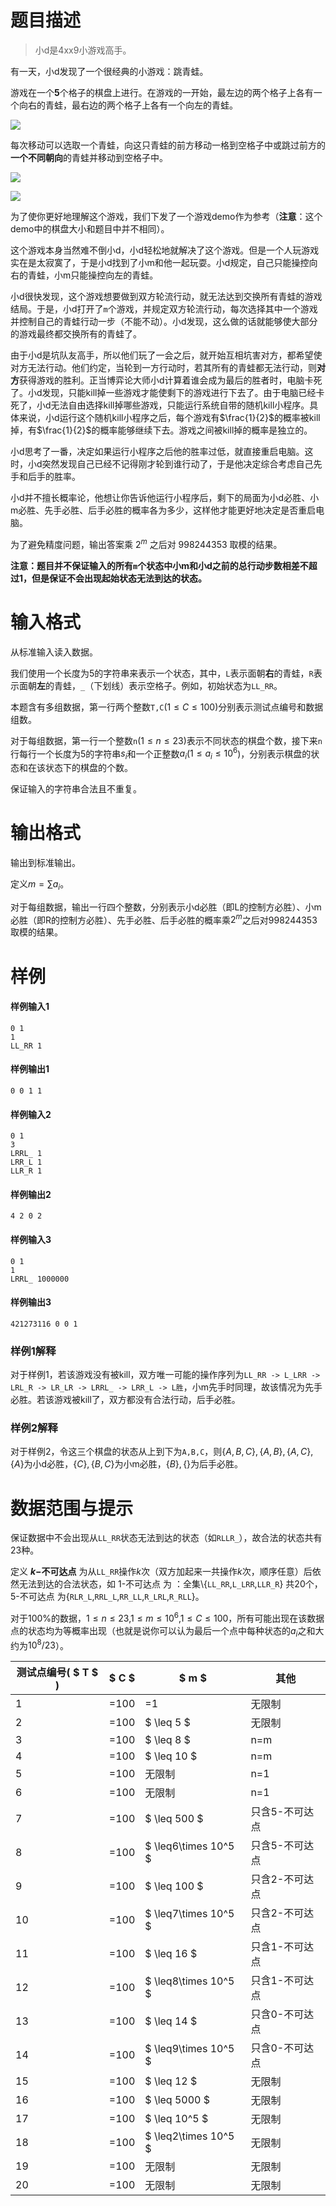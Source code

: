 
# 题目描述

> 小d是4xx9小游戏高手。

有一天，小d发现了一个很经典的小游戏：跳青蛙。

游戏在一个**5**个格子的棋盘上进行。在游戏的一开始，最左边的两个格子上各有一个向右的青蛙，最右边的两个格子上各有一个向左的青蛙。

![](/source/loj/2327/img/aHR0cHM6Ly9pLmxvbGkubmV0LzIwMTcvMTIvMTQvNWEzMjYyMjUwOGVhOS5wbmc=.png)<!-- <img src="/source/loj/2327/img/aHR0cHM6Ly9pLmxvbGkubmV0LzIwMTcvMTIvMTQvNWEzMjYyMjUwOGVhOS5wbmc=.png" alt="img"align="middle"width="50.0%"/>-->

每次移动可以选取一个青蛙，向这只青蛙的前方移动一格到空格子中或跳过前方的**一个不同朝向**的青蛙并移动到空格子中。

 ![](https://i.loli.net/2017/12/14/5a3262250ca07.png)<!--<img src="/source/loj/2327/img/aHR0cHM6Ly9pLmxvbGkubmV0LzIwMTcvMTIvMTQvNWEzMjYyMjUwY2EwNy5wbmc=.png" alt="img"align="middle"width="50.0%"/> -->

![](/source/loj/2327/img/aHR0cHM6Ly9pLmxvbGkubmV0LzIwMTcvMTIvMTQvNWEzMjYyMjUwZTM4YS5wbmc=.png) <!--<img src="/source/loj/2327/img/aHR0cHM6Ly9pLmxvbGkubmV0LzIwMTcvMTIvMTQvNWEzMjYyMjUwZTM4YS5wbmc=.png" alt="img"align="middle"width="50.0%"/> -->

为了使你更好地理解这个游戏，我们下发了一个游戏demo作为参考（**注意**：这个demo中的棋盘大小和题目中并不相同）。

这个游戏本身当然难不倒小d，小d轻松地就解决了这个游戏。但是一个人玩游戏实在是太寂寞了，于是小d找到了小m和他一起玩耍。小d规定，自己只能操控向右的青蛙，小m只能操控向左的青蛙。

小d很快发现，这个游戏想要做到双方轮流行动，就无法达到交换所有青蛙的游戏结局。于是，小d打开了`m`个游戏，并规定双方轮流行动，每次选择其中一个游戏并控制自己的青蛙行动一步（不能不动）。小d发现，这么做的话就能够使大部分的游戏最终都交换所有的青蛙了。

由于小d是坑队友高手，所以他们玩了一会之后，就开始互相坑害对方，都希望使对方无法行动。他们约定，当轮到一方行动时，若其所有的青蛙都无法行动，则**对方**获得游戏的胜利。正当博弈论大师小d计算着谁会成为最后的胜者时，电脑卡死了。小d发现，只能kill掉一些游戏才能使剩下的游戏进行下去了。由于电脑已经卡死了，小d无法自由选择kill掉哪些游戏，只能运行系统自带的随机kill小程序。具体来说，小d运行这个随机kill小程序之后，每个游戏有$\frac{1}{2}$的概率被kill掉，有$\frac{1}{2}$的概率能够继续下去。游戏之间被kill掉的概率是独立的。

小d思考了一番，决定如果运行小程序之后他的胜率过低，就直接重启电脑。这时，小d突然发现自己已经不记得刚才轮到谁行动了，于是他决定综合考虑自己先手和后手的胜率。

小d并不擅长概率论，他想让你告诉他运行小程序后，剩下的局面为小d必胜、小m必胜、先手必胜、后手必胜的概率各为多少，这样他才能更好地决定是否重启电脑。

为了避免精度问题，输出答案乘 $2^m$ 之后对 $998244353$ 取模的结果。

**注意：题目并不保证输入的所有`m`个状态中小m和小d之前的总行动步数相差不超过1，但是保证不会出现起始状态无法到达的状态。**


# 输入格式

从标准输入读入数据。

我们使用一个长度为5的字符串来表示一个状态，其中，`L`表示面朝**右**的青蛙，`R`表示面朝**左**的青蛙，`_`（下划线）表示空格子。例如，初始状态为`LL_RR`。

本题含有多组数据，第一行两个整数`T,C`($1\leq C\leq 100$)分别表示测试点编号和数据组数。

对于每组数据，第一行一个整数`n`($1\leq n\leq 23$)表示不同状态的棋盘个数，接下来`n`行每行一个长度为5的字符串$s_i$和一个正整数$a_i$($1\leq a_i\leq 10^6$)，分别表示棋盘的状态和在该状态下的棋盘的个数。

保证输入的字符串合法且不重复。


# 输出格式

输出到标准输出。

定义$m=\sum a_i$。

对于每组数据，输出一行四个整数，分别表示小d必胜（即L的控制方必胜）、小m必胜（即R的控制方必胜）、先手必胜、后手必胜的概率乘$2^m$之后对$998244353$取模的结果。


# 样例

#### 样例输入1

```plain
0 1
1
LL_RR 1

```



#### 样例输出1

```plain
0 0 1 1

```


#### 样例输入2

```plain
0 1
3
LRRL_ 1
LRR_L 1
LLR_R 1

```



#### 样例输出2

```plain
4 2 0 2

```






#### 样例输入3

```plain
0 1
1
LRRL_ 1000000

```



#### 样例输出3

```plain
421273116 0 0 1

```


### 样例1解释

对于样例1，若该游戏没有被kill，双方唯一可能的操作序列为`LL_RR -> L_LRR -> LRL_R -> LR_LR -> LRRL_ -> LRR_L -> L胜`，小m先手时同理，故该情况为先手必胜。若该游戏被kill了，双方都没有合法行动，后手必胜。

### 样例2解释

对于样例2，令这三个棋盘的状态从上到下为`A,B,C`，则$\{A,B,C\},\{A,B\},\{A,C\},\{A\}$为小d必胜，$\{C\},\{B,C\}$为小m必胜，$\{B\},\{\}$为后手必胜。


# 数据范围与提示

保证数据中不会出现从`LL_RR`状态无法到达的状态（如`RLLR_`），故合法的状态共有23种。

定义 **$k-$不可达点** 为从`LL_RR`操作$k$次（双方加起来一共操作$k$次，顺序任意）后依然无法到达的合法状态，如 1-不可达点 为 ：全集$\setminus${`LL_RR`,`L_LRR`,`LLR_R`} 共20个， 5-不可达点 为{`RLR_L`,`RRL_L`,`RR_LL`,`R_LRL`,`R_RLL`}。

对于100%的数据，$1\leq n\leq 23$,$1\leq m\leq 10^6$,$1\leq C\leq 100$，所有可能出现在该数据点的状态均为等概率出现（也就是说你可以认为最后一个点中每种状态的$a_i$之和大约为$10^8/23$）。

 <!-- BEGIN: Migrated markdown table -->

| 测试点编号( $ T $ ) | $ C $ | $ m $ | 其他 |
|-|-|-|-|
| 1 | =100 | =1 | 无限制 |
| 2 | =100 | $ \leq 5 $ | 无限制 |
| 3 | =100 | $ \leq 8 $ | n=m |
| 4 | =100 | $ \leq 10 $ | n=m |
| 5 | =100 | 无限制 | n=1 |
| 6 | =100 | 无限制 | n=1 |
| 7 | =100 | $ \leq 500 $ | 只含5-不可达点 |
| 8 | =100 | $ \leq6\times 10^5 $ | 只含5-不可达点 |
| 9 | =100 | $ \leq 100 $ | 只含2-不可达点 |
| 10 | =100 | $ \leq7\times 10^5 $ | 只含2-不可达点 |
| 11 | =100 | $ \leq 16 $ | 只含1-不可达点 |
| 12 | =100 | $ \leq8\times 10^5 $ | 只含1-不可达点 |
| 13 | =100 | $ \leq 14 $ | 只含0-不可达点 |
| 14 | =100 | $ \leq9\times 10^5 $ | 只含0-不可达点 |
| 15 | =100 | $ \leq 12 $ | 无限制 |
| 16 | =100 | $ \leq 5000 $ | 无限制 |
| 17 | =100 | $ \leq 10^5 $ | 无限制 |
| 18 | =100 | $ \leq2\times 10^5 $ | 无限制 |
| 19 | =100 | 无限制 | 无限制 |
| 20 | =100 | 无限制 | 无限制 |

<!-- Migrated from original HTML table:
<table><thead><tr><th rowspan="1">测试点编号( $ T $ )</th><th rowspan="1"> $ C $ </th><th rowspan="1"> $ m $ </th><th rowspan="1">其他</th></tr></thead><tbody><tr><td rowspan="1">1</td><td rowspan="1">=100</td><td rowspan="1">=1</td><td rowspan="1">无限制</td></tr><tr><td rowspan="1">2</td><td rowspan="1">=100</td><td rowspan="1"> $ \leq 5 $ </td><td rowspan="1">无限制</td></tr><tr><td rowspan="1">3</td><td rowspan="1">=100</td><td rowspan="1"> $ \leq 8 $ </td><td rowspan="1">n=m</td></tr><tr><td rowspan="1">4</td><td rowspan="1">=100</td><td rowspan="1"> $ \leq 10 $ </td><td rowspan="1">n=m</td></tr><tr><td rowspan="1">5</td><td rowspan="1">=100</td><td rowspan="1">无限制</td><td rowspan="1">n=1</td></tr><tr><td rowspan="1">6</td><td rowspan="1">=100</td><td rowspan="1">无限制</td><td rowspan="1">n=1</td></tr><tr><td rowspan="1">7</td><td rowspan="1">=100</td><td rowspan="1"> $ \leq 500 $ </td><td rowspan="1">只含5-不可达点</td></tr><tr><td rowspan="1">8</td><td rowspan="1">=100</td><td rowspan="1"> $ \leq6\times 10^5 $ </td><td rowspan="1">只含5-不可达点</td></tr><tr><td rowspan="1">9</td><td rowspan="1">=100</td><td rowspan="1"> $ \leq 100 $ </td><td rowspan="1">只含2-不可达点</td></tr><tr><td rowspan="1">10</td><td rowspan="1">=100</td><td rowspan="1"> $ \leq7\times 10^5 $ </td><td rowspan="1">只含2-不可达点</td></tr><tr><td rowspan="1">11</td><td rowspan="1">=100</td><td rowspan="1"> $ \leq 16 $ </td><td rowspan="1">只含1-不可达点</td></tr><tr><td rowspan="1">12</td><td rowspan="1">=100</td><td rowspan="1"> $ \leq8\times 10^5 $ </td><td rowspan="1">只含1-不可达点</td></tr><tr><td rowspan="1">13</td><td rowspan="1">=100</td><td rowspan="1"> $ \leq 14 $ </td><td rowspan="1">只含0-不可达点</td></tr><tr><td rowspan="1">14</td><td rowspan="1">=100</td><td rowspan="1"> $ \leq9\times 10^5 $ </td><td rowspan="1">只含0-不可达点</td></tr><tr><td rowspan="1">15</td><td rowspan="1">=100</td><td rowspan="1"> $ \leq 12 $ </td><td rowspan="1">无限制</td></tr><tr><td rowspan="1">16</td><td rowspan="1">=100</td><td rowspan="1"> $ \leq 5000 $ </td><td rowspan="1">无限制</td></tr><tr><td rowspan="1">17</td><td rowspan="1">=100</td><td rowspan="1"> $ \leq 10^5 $ </td><td rowspan="1">无限制</td></tr><tr><td rowspan="1">18</td><td rowspan="1">=100</td><td rowspan="1"> $ \leq2\times 10^5 $ </td><td rowspan="1">无限制</td></tr><tr><td rowspan="1">19</td><td rowspan="1">=100</td><td rowspan="1">无限制</td><td rowspan="1">无限制</td></tr><tr><td rowspan="1">20</td><td rowspan="1">=100</td><td rowspan="1">无限制</td><td rowspan="1">无限制</td></tr></tbody></table>
-->

<!-- END: Migrated markdown table --> 

